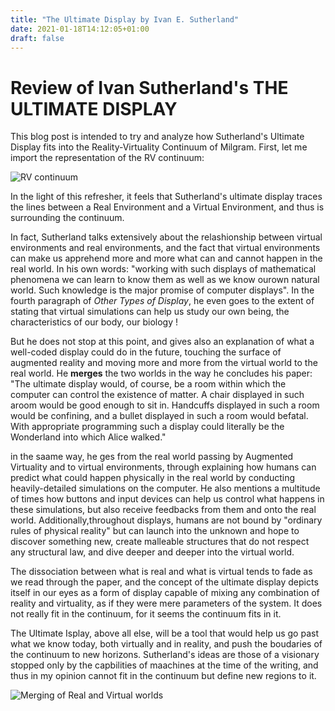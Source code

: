 ```yaml
---
title: "The Ultimate Display by Ivan E. Sutherland"
date: 2021-01-18T14:12:05+01:00
draft: false
---
```


# Review of Ivan Sutherland's THE ULTIMATE DISPLAY

This blog post is intended to try and analyze how Sutherland's Ultimate Display fits into the Reality-Virtuality Continuum of Milgram. 
First, let me import the representation of the RV continuum: 

![RV continuum](/blog/RVcont.jpeg) 

In the light of this refresher, it feels that Sutherland's ultimate display traces the lines between a Real Environment and a Virtual Environment, and thus is surrounding the continuum. 

In fact, Sutherland talks extensively about the relashionship between virtual environments and real environments, and the fact that virtual environments can make us apprehend more and more what can and cannot happen in the real world. In his own words: "working with such displays of mathematical phenomena we can learn to know them as well as we know ourown natural world. Such knowledge is the major promise of computer displays". In the fourth paragraph of *Other Types of Display*, he even goes to the extent of stating that virtual simulations can help us study our own being, the characteristics of our body, our biology ! 

But he does not stop at this point, and gives also an explanation of what a well-coded display could do in the future, touching the surface of augmented reality and moving more and more from the virtual world to the real world. He **merges** the two worlds in the way he concludes his paper: "The ultimate display would, of course, be a room within which the computer can control the existence of matter. A chair displayed in such aroom would be good enough to sit in. Handcuffs displayed in such a room would be confining, and a bullet displayed in such a room would befatal. With appropriate programming such a display could literally be the Wonderland into which Alice walked." 

in the saame way, he ges from the real world passing by Augmented Virtuality and to virtual environments, through explaining how humans can predict what could happen physically in the real world by conducting heavily-detailed simulations on the computer. He also mentions a multitude of times how buttons and input devices can help us control what happens in these simulations, but also receive feedbacks from them and onto the real world. Additionally,throughout displays, humans are not bound by "ordinary rules of physical reality" but can launch into the unknown and hope to discover something new, create malleable structures that do not respect any structural law, and dive deeper and deeper into the virtual world. 

The dissociation between what is real and what is virtual tends to fade as we read through the paper, and the concept of the ultimate display depicts itself in our eyes as a form of display capable of mixing any combination of reality and virtuality, as if they were mere parameters of the system. It does not really fit in the continuum, for it seems the continuum fits in it. 

The Ultimate Isplay, above all else, will be a tool that would help us go past what we know today, both virtually and in reality, and push the boudaries of the continuum to new horizons. Sutherland's ideas are those of a visionary stopped only by the capbilities of maachines at the time of the writing, and thus in my opinion cannot fit in the continuum but define new regions to it. 

![Merging of Real and Virtual worlds](/blog/mixedR.jpeg)






